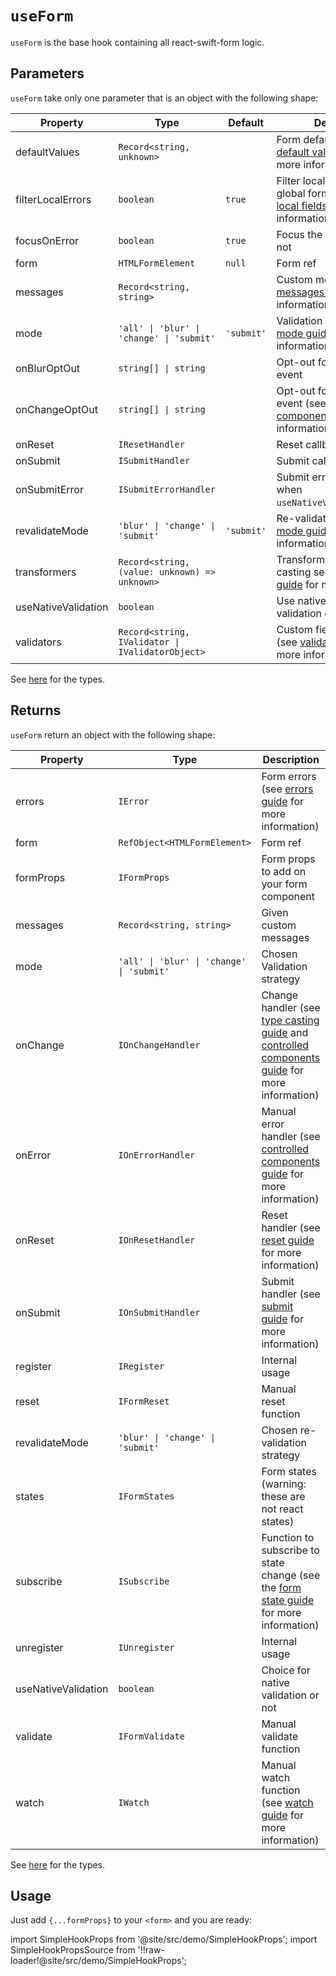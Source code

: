 # `useForm`

`useForm` is the base hook containing all react-swift-form logic.

## Parameters

`useForm` take only one parameter that is an object with the following shape:

| Property            | Type                                             | Default    | Description                                                                                                                                                            |
| ------------------- | ------------------------------------------------ | ---------- | ---------------------------------------------------------------------------------------------------------------------------------------------------------------------- |
| defaultValues       | `Record<string, unknown>`                        |            | Form default values (see [default values guide](/docs/guides/type-casting-and-default-values#default-values) for more information)                                     |
| filterLocalErrors   | `boolean`                                        | `true`     | Filter local errors from the global form errors (see [local fields guide](/docs/guides/local-fields) for more information)                                             |
| focusOnError        | `boolean`                                        | `true`     | Focus the first field error or not                                                                                                                                     |
| form                | `HTMLFormElement`                                | `null`     | Form ref                                                                                                                                                               |
| messages            | `Record<string, string>`                         |            | Custom messages (see [messages guide](/docs/guides/messages-and-i18n) for more information)                                                                            |
| mode                | `'all' \| 'blur' \| 'change' \| 'submit'`        | `'submit'` | Validation strategy (see [mode guide](/docs/guides/modes) for more information)                                                                                        |
| onBlurOptOut        | `string[] \| string`                             |            | Opt-out for native `onBlur` event                                                                                                                                      |
| onChangeOptOut      | `string[] \| string`                             |            | Opt-out for native `onChange` event (see [controlled components guide](/docs/guides/controlled-components#validators-and-onchange-event-opt-out) for more information) |
| onReset             | `IResetHandler`                                  |            | Reset callback                                                                                                                                                         |
| onSubmit            | `ISubmitHandler`                                 |            | Submit callback                                                                                                                                                        |
| onSubmitError       | `ISubmitErrorHandler`                            |            | Submit error callback (only when `useNativeValidation=false`)                                                                                                          |
| revalidateMode      | `'blur' \| 'change' \| 'submit'`                 | `'submit'` | Re-validation strategy (see [mode guide](/docs/guides/modes) for more information)                                                                                     |
| transformers        | `Record<string, (value: unknown) => unknown>`    |            | Transformers for type casting see [type casting guide](/docs/guides/type-casting-and-default-values) for more information)                                             |
| useNativeValidation | `boolean`                                        |            | Use native browser validation or use error state                                                                                                                       |
| validators          | `Record<string, IValidator \| IValidatorObject>` |            | Custom field validators (see [validation guide](/docs/guides/validation) for more information)                                                                         |

See [here](/docs/api/types) for the types.

## Returns

`useForm` return an object with the following shape:

| Property            | Type                                      | Description                                                                                                                                                                         |
| ------------------- | ----------------------------------------- | ----------------------------------------------------------------------------------------------------------------------------------------------------------------------------------- |
| errors              | `IError`                                  | Form errors (see [errors guide](/docs/guides/errors-and-styling) for more information)                                                                                              |
| form                | `RefObject<HTMLFormElement>`              | Form ref                                                                                                                                                                            |
| formProps           | `IFormProps`                              | Form props to add on your form component                                                                                                                                            |
| messages            | `Record<string, string>`                  | Given custom messages                                                                                                                                                               |
| mode                | `'all' \| 'blur' \| 'change' \| 'submit'` | Chosen Validation strategy                                                                                                                                                          |
| onChange            | `IOnChangeHandler`                        | Change handler (see [type casting guide](/docs/guides/type-casting-and-default-values) and [controlled components guide](/docs/guides/controlled-components) for more information)  |
| onError             | `IOnErrorHandler`                         | Manual error handler (see [controlled components guide](/docs/guides/controlled-components#managing-manual-errors) for more information)                                            |
| onReset             | `IOnResetHandler`                         | Reset handler (see [reset guide](/docs/guides/submit-and-reset#with-the-onreset-handler) for more information)                                                                      |
| onSubmit            | `IOnSubmitHandler`                        | Submit handler (see [submit guide](/docs/guides/submit-and-reset#using-the-onsubmit-handler) for more information)                                                                  |
| register            | `IRegister`                               | Internal usage                                                                                                                                                                      |
| reset               | `IFormReset`                              | Manual reset function                                                                                                                                                               |
| revalidateMode      | `'blur' \| 'change' \| 'submit'`          | Chosen re-validation strategy                                                                                                                                                       |
| states              | `IFormStates`                             | Form states (warning: these are not react states)                                                                                                                                   |
| subscribe           | `ISubscribe`                              | Function to subscribe to state change (see the [form state guide](http://localhost:3001/react-swift-form/docs/guides/form-states#with-the-subscribe-function) for more information) |
| unregister          | `IUnregister`                             | Internal usage                                                                                                                                                                      |
| useNativeValidation | `boolean`                                 | Choice for native validation or not                                                                                                                                                 |
| validate            | `IFormValidate`                           | Manual validate function                                                                                                                                                            |
| watch               | `IWatch`                                  | Manual watch function (see [watch guide](/docs/guides/watch) for more information)                                                                                                  |

See [here](/docs/api/types) for the types.

## Usage

Just add `{...formProps}` to your `<form>` and you are ready:

import SimpleHookProps from '@site/src/demo/SimpleHookProps';
import SimpleHookPropsSource from '!!raw-loader!@site/src/demo/SimpleHookProps';

<Demo Component={SimpleHookProps} code={SimpleHookPropsSource} metastring="{10-13}" withModes withRevalidateModes withUseNativeValidation/>
